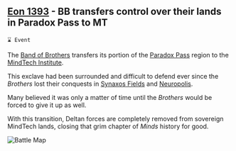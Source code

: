 ## [Eon 1393](<https://zeithalt.github.io/t/#eon1393>) - BB transfers control over their lands in Paradox Pass to MT

`⌛ Event`

The [Band of Brothers](<https://zeithalt.github.io/r/band_of_brothers.html>) transfers its portion of the [Paradox Pass](<https://zeithalt.github.io/r/paradox_pass.html>) region to the [MindTech Institute](<https://zeithalt.github.io/r/mindtech_institute.html>).

This exclave had been surrounded and difficult to defend ever since the _Brothers_ lost their conquests in [Synaxos Fields](<https://zeithalt.github.io/r/synaxos_fields.html>) and [Neuropolis](<https://zeithalt.github.io/r/neuropolis.html>).

Many believed it was only a matter of time until the _Brothers_ would be forced to give it up as well.

With this transition, Deltan forces are completely removed from sovereign MindTech lands, closing that grim chapter of _Minds_ history for good.

![Battle Map](https://zeithalt.github.io/t/m/eon1393.png)